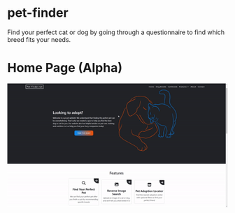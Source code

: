 # pet-finder
Find your perfect cat or dog by going through a questionnaire to find which breed fits your needs.

# Home Page (Alpha)
![](frontend/public/alpha.gif)